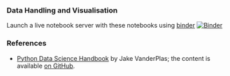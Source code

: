 ### Data Handling and Visualisation

Launch a live notebook server with these notebooks using [binder](https://mybinder.readthedocs.io/en/latest/) [![Binder](https://mybinder.org/badge_logo.svg)](https://beta.mybinder.org/v2/gh/vidasr/dhv/main?filepath=index.ipynb)

### References

- [Python Data Science Handbook](http://shop.oreilly.com/product/0636920034919.do) by Jake VanderPlas; the content is available [on GitHub](https://github.com/jakevdp/PythonDataScienceHandbook).
